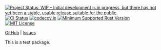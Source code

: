 [![Project Status: WIP – Initial development is in progress, but there has not yet been a stable, usable release suitable for the public.](https://www.repostatus.org/badges/latest/wip.svg)](https://www.repostatus.org/#wip)
[![CI Status](https://github.com/rs.test/foobar/actions/workflows/test.yml/badge.svg)](https://github.com/rs.test/foobar/actions/workflows/test.yml)
[![codecov.io](https://codecov.io/gh/rs.test/foobar/branch/master/graph/badge.svg)](https://codecov.io/gh/rs.test/foobar)
[![Minimum Supported Rust Version](https://img.shields.io/badge/MSRV-1.66-orange)](https://www.rust-lang.org)
[![MIT License](https://img.shields.io/github/license/rs.test/foobar.svg)](https://opensource.org/licenses/MIT)

[GitHub](https://github.com/rs.test/foobar) | [Issues](https://github.com/rs.test/foobar/issues)

This is a test package.
